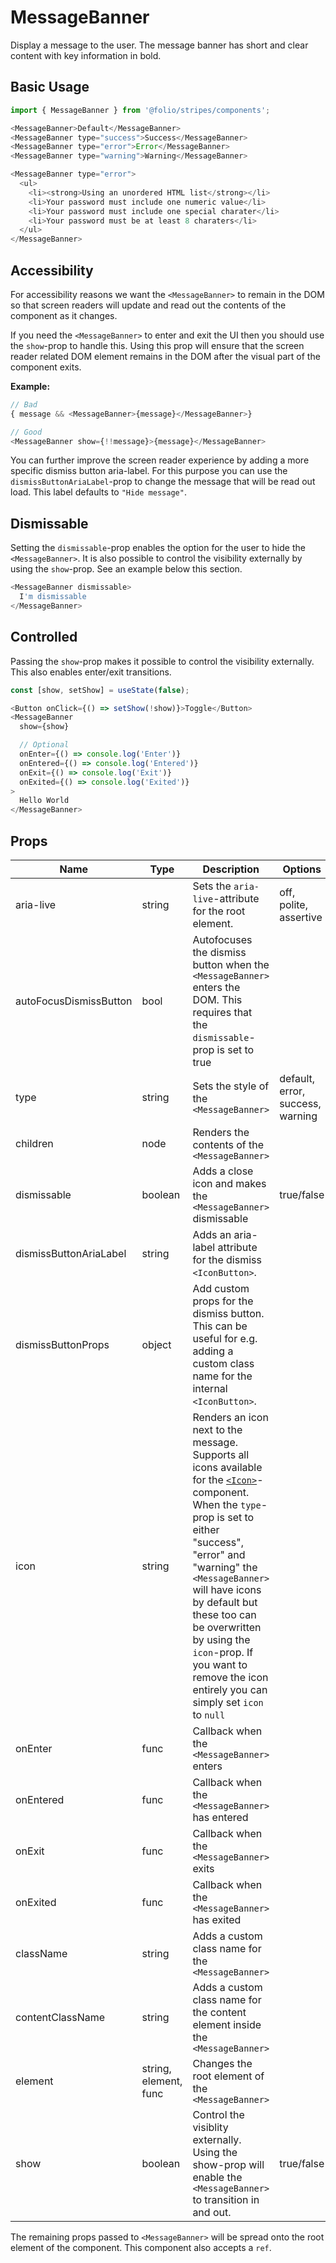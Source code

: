 # MessageBanner
Display a message to the user. The message banner has short and clear content with key information in bold.

## Basic Usage
```js
import { MessageBanner } from '@folio/stripes/components';

<MessageBanner>Default</MessageBanner>
<MessageBanner type="success">Success</MessageBanner>
<MessageBanner type="error">Error</MessageBanner>
<MessageBanner type="warning">Warning</MessageBanner>

<MessageBanner type="error">
  <ul>
    <li><strong>Using an unordered HTML list</strong></li>
    <li>Your password must include one numeric value</li>
    <li>Your password must include one special charater</li>
    <li>Your password must be at least 8 charaters</li>
  </ul>
</MessageBanner>
```

## Accessibility
For accessibility reasons we want the `<MessageBanner>` to remain in the DOM so that screen readers will update and read out the contents of the component as it changes.

If you need the `<MessageBanner>` to enter and exit the UI then you should use the `show`-prop to handle this. Using this prop will ensure that the screen reader related DOM element remains in the DOM after the visual part of the component exits.

**Example:**
```js
// Bad
{ message && <MessageBanner>{message}</MessageBanner>}

// Good
<MessageBanner show={!!message}>{message}</MessageBanner>
```

You can further improve the screen reader experience by adding a more specific dismiss button aria-label. For this purpose you can use the `dismissButtonAriaLabel`-prop to change the message that will be read out load. This label defaults to `"Hide message"`.

## Dismissable
Setting the `dismissable`-prop enables the option for the user to hide the `<MessageBanner>`. It is also possible to control the visibility externally by using the `show`-prop. See an example below this section.

```js
<MessageBanner dismissable>
  I'm dismissable
</MessageBanner>
```

## Controlled
Passing the `show`-prop makes it possible to control the visibility externally. This also enables enter/exit transitions.

```js
const [show, setShow] = useState(false);

<Button onClick={() => setShow(!show)}>Toggle</Button>
<MessageBanner
  show={show}

  // Optional
  onEnter={() => console.log('Enter')}
  onEntered={() => console.log('Entered')}
  onExit={() => console.log('Exit')}
  onExited={() => console.log('Exited')}
>
  Hello World
</MessageBanner>
```

## Props
Name | Type | Description | Options | Default
-- | -- | -- | -- | --
aria-live | string | Sets the `aria-live`-attribute for the root element. | off, polite, assertive | assertive
autoFocusDismissButton | bool | Autofocuses the dismiss button when the `<MessageBanner>` enters the DOM. This requires that the `dismissable`-prop is set to true | | false
type | string | Sets the style of the `<MessageBanner>` | default, error, success, warning | default
children | node | Renders the contents of the `<MessageBanner>` | |
dismissable | boolean | Adds a close icon and makes the `<MessageBanner>` dismissable | true/false | false
dismissButtonAriaLabel | string | Adds an aria-label attribute for the dismiss `<IconButton>`. | | "Hide message"
dismissButtonProps | object | Add custom props for the dismiss button. This can be useful for e.g. adding a custom class name for the internal `<IconButton>`. | | {}
icon | string | Renders an icon next to the message. Supports all icons available for the <a href="https://github.com/folio-org/stripes-components/tree/master/lib/Icon" target="_blank">`<Icon>`</a>-component. When the `type`-prop is set to either "success", "error" and "warning" the `<MessageBanner>` will have icons by default but these too can be overwritten by using the `icon`-prop. If you want to remove the icon entirely you can simply set `icon` to `null` | |
onEnter | func | Callback when the `<MessageBanner>` enters | |
onEntered | func | Callback when the `<MessageBanner>` has entered | |
onExit | func | Callback when the `<MessageBanner>` exits | |
onExited | func | Callback when the `<MessageBanner>` has exited | |
className | string | Adds a custom class name for the `<MessageBanner>` | |
contentClassName | string | Adds a custom class name for the content element inside the `<MessageBanner>` | |
element | string, element, func | Changes the root element of the `<MessageBanner>` | | div |
show | boolean | Control the visiblity externally. Using the show-prop will enable the `<MessageBanner>` to transition in and out. | true/false | |


The remaining props passed to `<MessageBanner>` will be spread onto the root element of the component. This component also accepts a `ref`.

